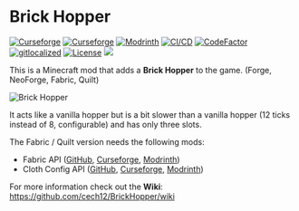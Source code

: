 # Brick Hopper

[![Curseforge](http://cf.way2muchnoise.eu/full_442574_downloads(0D0D0D-F16436-fff-010101-fff).svg)](https://www.curseforge.com/minecraft/mc-mods/brick-hopper)
[![Curseforge](http://cf.way2muchnoise.eu/versions/For%20MC_442574_all(0D0D0D-F16436-fff-010101).svg)](https://www.curseforge.com/minecraft/mc-mods/brick-hopper/files)
[![Modrinth](https://img.shields.io/modrinth/dt/Jm0xDE8P?label=Modrinth&logo=modrinth)](https://modrinth.com/mod/brick-hopper)
[![CI/CD](https://github.com/cech12/BrickHopper/actions/workflows/cicd-workflow.yml/badge.svg)](https://github.com/cech12/BrickHopper/actions/workflows/cicd-workflow.yml)
[![CodeFactor](https://www.codefactor.io/repository/github/cech12/brickhopper/badge)](https://www.codefactor.io/repository/github/cech12/brickhopper)
[![gitlocalized ](https://gitlocalize.com/repo/8134/whole_project/badge.svg)](https://gitlocalize.com/repo/8134/?utm_source=badge)
[![License](https://img.shields.io/github/license/cech12/BrickHopper)](http://opensource.org/licenses/MIT)
[![](https://img.shields.io/discord/752506676719910963.svg?style=flat&color=informational&logo=discord&label=Discord)](https://discord.gg/gRUFH5t)

This is a Minecraft mod that adds a **Brick Hopper** to the game. (Forge, NeoForge, Fabric, Quilt)

![Brick Hopper](material/brick_hopper.png)

It acts like a vanilla hopper but is a bit slower than a vanilla hopper (12 ticks instead of 8, configurable) and has only three slots.

The Fabric / Quilt version needs the following mods:

- Fabric API ([GitHub](https://github.com/FabricMC/fabric), [Curseforge](https://www.curseforge.com/minecraft/mc-mods/fabric-api), [Modrinth](https://modrinth.com/mod/fabric-api))
- Cloth Config API ([GitHub](https://github.com/shedaniel/cloth-config), [Curseforge](https://www.curseforge.com/minecraft/mc-mods/cloth-config), [Modrinth](https://modrinth.com/mod/cloth-config))

For more information check out the **Wiki**: https://github.com/cech12/BrickHopper/wiki
